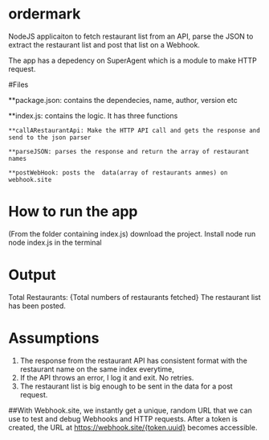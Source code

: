 # ordermark

NodeJS applicaiton to fetch restaurant list from an API, parse the JSON to extract the restaurant list and post that list on a Webhook. 

The app has a depedency on SuperAgent which is a module to make HTTP request. 

#Files

**package.json: contains the dependecies, name, author, version etc 

**index.js: contains the logic. It has three functions

    **callARestaurantApi: Make the HTTP API call and gets the response and send to the json parser
    
    **parseJSON: parses the response and return the array of restaurant names
    
    **postWebHook: posts the  data(array of restaurants anmes) on webhook.site


# How to run the app

(From the folder containing index.js)
download the project. Install node
 run node index.js in the terminal

# Output

Total Restaurants:  {Total numbers of restaurants fetched}
The restaurant list has been posted. 


# Assumptions
1. The response from the restaurant API has consistent format with the restaurant name on the same index everytime,
2. If the API throws an error, I log it and exit. No retries. 
3. The restaurant list is big enough to be sent in the data for a post request. 

##With Webhook.site, we instantly get a unique, random URL that we can use to test and debug Webhooks and HTTP requests. After a token is created, the URL at https://webhook.site/{token.uuid} becomes accessible.
